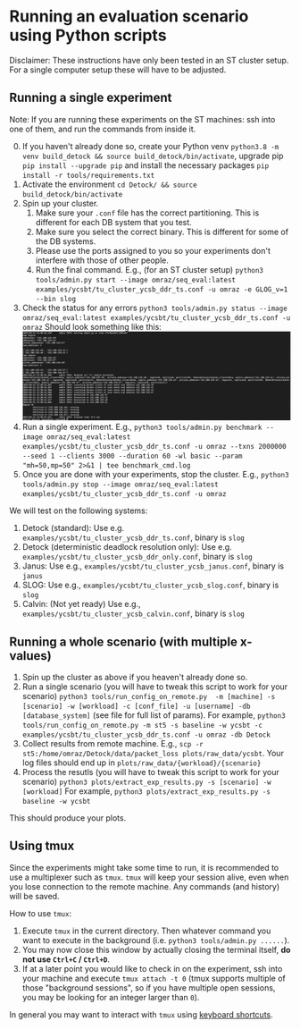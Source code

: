 # Running an evaluation scenario using Python scripts

Disclaimer: These instructions have only been tested in an ST cluster setup. For a single computer setup these will have to be adjusted.

## Running a single experiment

Note: If you are running these experiments on the ST machines: ssh into one of them, and run the commands from inside it.

0. If you haven't already done so, create your Python venv `python3.8 -m venv build_detock && source build_detock/bin/activate`, upgrade pip `pip install --upgrade pip` and install the necessary packages `pip install -r tools/requirements.txt`
1. Activate the environment `cd Detock/ && source build_detock/bin/activate`
2. Spin up your cluster.
    1. Make sure your `.conf` file has the correct partitioning. This is different for each DB system that you test.
    2. Make sure you select the correct binary. This is different for some of the DB systems.
    3. Please use the ports assigned to you so your experiments don't interfere with those of other people.
    4. Run the final command. E.g., (for an ST cluster setup) `python3 tools/admin.py start --image omraz/seq_eval:latest examples/ycsbt/tu_cluster_ycsb_ddr_ts.conf -u omraz -e GLOG_v=1 --bin slog`
3. Check the status for any errors `python3 tools/admin.py status --image omraz/seq_eval:latest examples/ycsbt/tu_cluster_ycsb_ddr_ts.conf -u omraz` Should look something like this: 
![Successful status](status_command_output.png)
4. Run a single experiment. E.g., `python3 tools/admin.py benchmark --image omraz/seq_eval:latest examples/ycsbt/tu_cluster_ycsb_ddr_ts.conf -u omraz --txns 2000000 --seed 1 --clients 3000 --duration 60 -wl basic --param "mh=50,mp=50" 2>&1 | tee benchmark_cmd.log`
5. Once you are done with your experiments, stop the cluster. E.g., `python3 tools/admin.py stop --image omraz/seq_eval:latest examples/ycsbt/tu_cluster_ycsb_ddr_ts.conf -u omraz`

We will test on the following systems:

1. Detock (standard): Use e.g. `examples/ycsbt/tu_cluster_ycsb_ddr_ts.conf`, binary is `slog`
2. Detock (deterministic deadlock resolution only): Use e.g. `examples/ycsbt/tu_cluster_ycsb_ddr_only.conf`, binary is `slog`
3. Janus: Use e.g., `examples/ycsbt/tu_cluster_ycsb_janus.conf`, binary is `janus`
4. SLOG: Use e.g., `examples/ycsbt/tu_cluster_ycsb_slog.conf`, binary is `slog`
5. Calvin: (Not yet ready) Use e.g., `examples/ycsbt/tu_cluster_ycsb_calvin.conf`, binary is `slog`

## Running a whole scenario (with multiple x-values)

1. Spin up the cluster as above if you heaven't already done so.
2. Run a single scenario (you will have to tweak this script to work for your scenario) `python3 tools/run_config_on_remote.py  -m [machine] -s [scenario] -w [workload] -c [conf_file] -u [username] -db [database_system]` (see file for full list of params). For example, `python3 tools/run_config_on_remote.py -m st5 -s baseline -w ycsbt -c examples/ycsbt/tu_cluster_ycsb_ddr_ts.conf -u omraz -db Detock`
3. Collect results from remote machine. E.g., `scp -r st5:/home/omraz/Detock/data/packet_loss plots/raw_data/ycsbt`. Your log files should end up in `plots/raw_data/{workload}/{scenario}`
4. Process the resutls (you will have to tweak this script to work for your scenario) `python3 plots/extract_exp_results.py -s [scenario] -w [workload]` For example, `python3 plots/extract_exp_results.py -s baseline -w ycsbt`

This should produce your plots.

## Using tmux

Since the experiments might take some time to run, it is recommended to use a multiplexer such as `tmux`. `tmux` will keep your session alive, even when you lose connection to the remote machine. Any commands (and history) will be saved.

How to use `tmux`:

1. Execute `tmux` in the current directory. Then whatever command you want to execute in the background (i.e. `python3 tools/admin.py ......`).
2. You may now close this window by actually closing the terminal itself, **do not use `Ctrl+C` / `Ctrl+D`**.
3. If at a later point you would like to check in on the experiment, ssh into your machine and execute `tmux attach -t 0` (tmux supports multiple of those "background sessions", so if you have multiple open sessions, you may be looking for an integer larger than `0`).

In general you may want to interact with `tmux` using [keyboard shortcuts](https://gist.github.com/MohamedAlaa/2961058).
